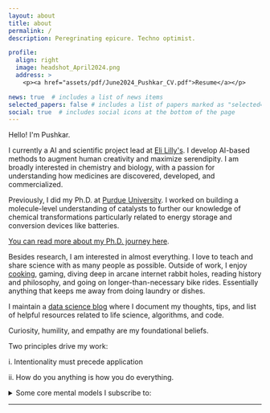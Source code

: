 ```yaml
---
layout: about
title: about
permalink: /
description: Peregrinating epicure. Techno optimist. 

profile:
  align: right
  image: headshot_April2024.png
  address: >
    <p><a href="assets/pdf/June2024_Pushkar_CV.pdf">Resume</a></p>

news: true  # includes a list of news items
selected_papers: false # includes a list of papers marked as "selected={true}"
social: true  # includes social icons at the bottom of the page
---
```


Hello! I'm Pushkar. 

I currently a AI and scientific project lead at [Eli Lilly's](https://www.lilly.com/discovery/research-and-scientific-discovery). I develop AI-based methods to augment human creativity and maximize serendipity. I am broadly interested in chemistry and biology, with a passion for understanding how medicines are discovered, developed, and commercialized.

Previously, I did my Ph.D. at [Purdue University](https://engineering.purdue.edu/ChE). I worked on building a molecule-level understanding of catalysts to further our knowledge of chemical transformations particularly related to energy storage and conversion devices like batteries.

[You can read more about my Ph.D. journey here](https://www.pushkarghanekar.com/blog/2021/phd_learning/).

Besides research, I am interested in almost everything. I love to teach and share science with as many people as possible. Outside of work, I enjoy [cooking](https://www.instagram.com/pgg1610/), gaming, diving deep in arcane internet rabbit holes, reading history and philosophy, and going on longer-than-necessary bike rides. Essentially anything that keeps me away from doing laundry or dishes. 

I maintain a [data science blog](https://pgg1610.github.io/data_blog/) where I document my thoughts, tips, and list of helpful resources related to life science, algorithms, and code. 

Curiosity, humility, and empathy are my foundational beliefs.

Two principles drive my work: 

i. Intentionality must precede application

ii. How do you anything is how you do everything.

<details>
  <summary>Some core mental models I subscribe to:</summary>
  
  <ul>
    <li>Trust in compounding and persistence; you don't need to be always right, just less stupid.</li>
    <li>Decide what you want, decide what you are willing to exchange for it and get to work.</li>
    <li>Have strong convictions, loosely held.</li>
    <li>Follow curiosity and passion, not trends.</li>
    <li>Ideas are not owned, but come with debts to those who came before.</li>
    <li>Life is surprisingly short, so solve problems that interest and excite you most. <a href="https://www.cs.virginia.edu/~robins/YouAndYourResearch.pdf">Richard Hamming's Lecture</a></li>
    <li>Happiness is a choice that you make and a skill that you develop.</li>
    <li><a href="https://blog.samaltman.com/the-days-are-long-but-the-decades-are-short">"The days are long but the decades are short"</a></li>
    <li>Don't be the best, try to be the only.</li>
  </ul>
  
</details>

-----

